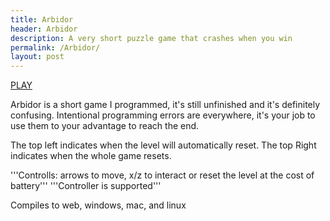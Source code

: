 ```yaml
---
title: Arbidor
header: Arbidor
description: A very short puzzle game that crashes when you win
permalink: /Arbidor/
layout: post
---
```


[PLAY](https://camerondugan.com/arbidor/play)

Arbidor is a short game I programmed, it's still unfinished and it's definitely confusing. Intentional programming errors are everywhere, it's your job to use them to your advantage to reach the end.

The top left indicates when the level will automatically reset.
The top Right indicates when the whole game resets.

'''Controlls: arrows to move, x/z to interact or reset the level at the cost of battery'''
'''Controller is supported'''

Compiles to web, windows, mac, and linux

